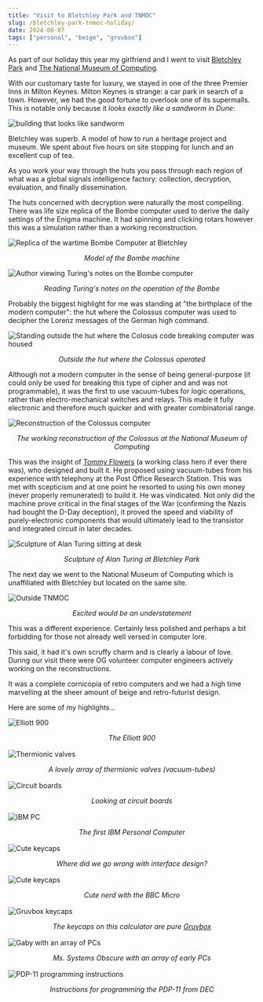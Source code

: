 ```yaml
---
title: "Visit to Bletchley Park and TNMOC"
slug: /bletchley-park-tnmoc-holiday/
date: 2024-08-07
tags: ["personal", "beige", "gruvbox"]
---
```


As part of our holiday this year my girlfriend and I went to visit
[Bletchley Park](https://bletchleypark.org.uk/) and
[The National Museum of Computing](https://www.tnmoc.org/).

With our customary taste for luxury, we stayed in one of the three Premier Inns
in Milton Keynes. Milton Keynes is strange: a car park in search of a town.
However, we had the good fortune to overlook one of its supermalls. This is
notable only because it _looks exactly like a sandworm in Dune_:

![building that looks like sandworm](./img/mk-worm.jpg)

Bletchley was superb. A model of how to run a heritage project and museum. We
spent about five hours on site stopping for lunch and an excellent cup of tea.

As you work your way through the huts you pass through each region of what was a
global signals intelligence factory: collection, decryption, evaluation, and
finally dissemination.

The huts concerned with decryption were naturally the most compelling. There was
life size replica of the Bombe computer used to derive the daily settings of the
Enigma machine. It had spinning and clicking rotars however this was a
simulation rather than a working reconstruction.

![Replica of the wartime Bombe Computer at Bletchley](../posts/img/bombe-at-bletchley.jpg)

<div style="text-align:center">
<i>Model of the Bombe machine</i>
</div>

![Author viewing Turing's notes on the Bombe computer](../posts/img/turing-notes-bombe.jpg)

<div style="text-align:center">
<i>Reading Turing's notes on the operation of the Bombe</i>
</div>

Probably the biggest highlight for me was standing at "the birthplace of the
modern computer": the hut where the Colossus computer was used to decipher the
Lorenz messages of the German high command.

![Standing outside the hut where the Colosus code breaking computer was
housed](../posts/img/colossus-birthplace-bletcley.jpg)

<div style="text-align:center">
<i>Outside the hut where the Colossus operated</i>
</div>

Although not a modern computer in the sense of being general-purpose (it could
only be used for breaking this type of cipher and and was not programmable), it
was the first to use vacuum-tubes for logic operations, rather than
electro-mechanical switches and relays. This made it fully electronic and
therefore much quicker and with greater combinatorial range.

![Reconstruction of the Colossus computer](../posts/img/colossos-reconstruction.jpg)

<div style="text-align:center">
<i>The working reconstruction of the Colossus at the National Museum of
        Computing</i>
</div>

This was the insight of
[Tommy Flowers](https://en.wikipedia.org/wiki/Tommy_Flowers) (a working class
hero if ever there was), who designed and built it. He proposed using
vacuum-tubes from his experience with telephony at the Post Office Research
Station. This was met with scepticism and at one point he resorted to using his
own money (never properly remunerated) to build it. He was vindicated. Not only
did the machine prove critical in the final stages of the War (confirming the
Nazis had bought the D-Day deception), it proved the speed and viability of
purely-electronic components that would ultimately lead to the transistor and
integrated circuit in later decades.

![Sculpture of Alan Turing sitting at desk](./img/turing_sculpture.jpg)

<div style="text-align:center">
<i>Sculpture of Alan Turing at Bletchley Park</i>
</div>

The next day we went to the National Museum of Computing which is unaffiliated
with Bletchley but located on the same site.

![Outside TNMOC](./img/outside-tmoc.jpg)

<div style="text-align:center">
<i>Excited would be an understatement</i>
</div>

This was a different experience. Certainly less polished and perhaps a bit
forbidding for those not already well versed in computer lore.

This said, it had it's own scruffy charm and is clearly a labour of love. During
our visit there were OG volunteer computer engineers actively working on the
reconstructions.

It was a complete cornicopia of retro computers and we had a high time
marvelling at the sheer amount of beige and retro-futurist design.

Here are some of my highlights...

![Elliott 900](./img/elliott-900.jpg)

<div style="text-align:center; margin-bottom:1rem">
<i>The Elliott 900</i>
</div>

![Thermionic valves](./img/thermionic-valves.jpg)

<div style="text-align:center; margin-bottom:1rem">
<i>A lovely array of thermionic valves (vacuum-tubes)</i>
</div>

![Circuit boards](./img/circuit-boards.jpg)

<div style="text-align:center; margin-bottom:1rem">
<i>Looking at circuit boards</i>
</div>

![IBM PC](./img/ibm-pc.jpg)

<div style="text-align:center; margin-bottom:1rem">
<i>The first IBM Personal Computer</i>
</div>

![Cute keycaps](./img/keycaps.jpg)

<div style="text-align:center; margin-bottom:1rem">
<i>Where did we go wrong with interface design?</i>
</div>

![Cute keycaps](./img/gaby-bbc-micro.jpg)

<div style="text-align:center; margin-bottom:1rem">
<i>Cute nerd with the BBC Micro</i>
</div>

![Gruvbox keycaps](./img/gruvbox_calculator.jpg)

<div style="text-align:center; margin-bottom:1rem">
<i>The keycaps on this calculator are pure <a href="https://github.com/morhetz/gruvbox">Gruvbox</a></i>
</div>

![Gaby with an array of PCs](./img/gaby-with-pcs-again.jpg)

<div style="text-align:center; margin-bottom:1rem">
<i>Ms. Systems Obscure with an array of early PCs</i>
</div>

![PDP-11 programming instructions](./img/pdp-decompressed.jpg)

<div style="text-align:center; margin-bottom:1rem">
<i>Instructions for programming the PDP-11 from DEC</i>
</div>
